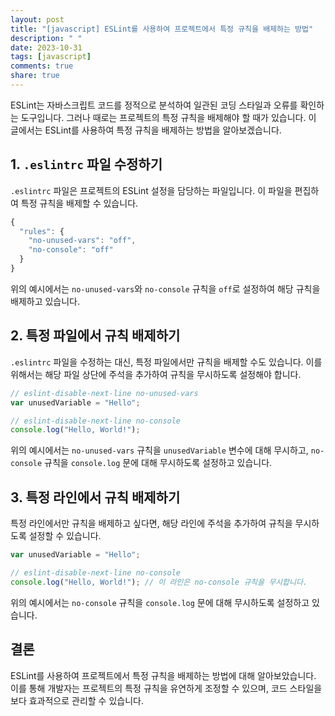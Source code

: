 ```yaml
---
layout: post
title: "[javascript] ESLint를 사용하여 프로젝트에서 특정 규칙을 배제하는 방법"
description: " "
date: 2023-10-31
tags: [javascript]
comments: true
share: true
---
```


ESLint는 자바스크립트 코드를 정적으로 분석하여 일관된 코딩 스타일과 오류를 확인하는 도구입니다. 그러나 때로는 프로젝트의 특정 규칙을 배제해야 할 때가 있습니다. 이 글에서는 ESLint를 사용하여 특정 규칙을 배제하는 방법을 알아보겠습니다.

## 1. `.eslintrc` 파일 수정하기

`.eslintrc` 파일은 프로젝트의 ESLint 설정을 담당하는 파일입니다. 이 파일을 편집하여 특정 규칙을 배제할 수 있습니다.

```javascript
{
  "rules": {
    "no-unused-vars": "off",
    "no-console": "off"
  }
}
```

위의 예시에서는 `no-unused-vars`와 `no-console` 규칙을 `off`로 설정하여 해당 규칙을 배제하고 있습니다. 

## 2. 특정 파일에서 규칙 배제하기

`.eslintrc` 파일을 수정하는 대신, 특정 파일에서만 규칙을 배제할 수도 있습니다. 이를 위해서는 해당 파일 상단에 주석을 추가하여 규칙을 무시하도록 설정해야 합니다.

```javascript
// eslint-disable-next-line no-unused-vars
var unusedVariable = "Hello";

// eslint-disable-next-line no-console
console.log("Hello, World!");
```

위의 예시에서는 `no-unused-vars` 규칙을 `unusedVariable` 변수에 대해 무시하고, `no-console` 규칙을 `console.log` 문에 대해 무시하도록 설정하고 있습니다.

## 3. 특정 라인에서 규칙 배제하기

특정 라인에서만 규칙을 배제하고 싶다면, 해당 라인에 주석을 추가하여 규칙을 무시하도록 설정할 수 있습니다.

```javascript
var unusedVariable = "Hello";

// eslint-disable-next-line no-console
console.log("Hello, World!"); // 이 라인은 no-console 규칙을 무시합니다.
```

위의 예시에서는 `no-console` 규칙을 `console.log` 문에 대해 무시하도록 설정하고 있습니다.

## 결론

ESLint를 사용하여 프로젝트에서 특정 규칙을 배제하는 방법에 대해 알아보았습니다. 이를 통해 개발자는 프로젝트의 특정 규칙을 유연하게 조정할 수 있으며, 코드 스타일을 보다 효과적으로 관리할 수 있습니다.